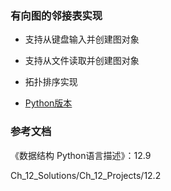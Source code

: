 ### 有向图的邻接表实现

- 支持从键盘输入并创建图对象
- 支持从文件读取并创建图对象
- 拓扑排序实现

- [Python版本](python)

### 参考文档

《数据结构 Python语言描述》：12.9

Ch_12_Solutions/Ch_12_Projects/12.2
